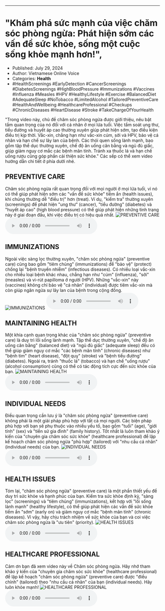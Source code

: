
---

# "Khám phá sức mạnh của việc chăm sóc phòng ngừa: Phát hiện sớm các vấn đề sức khỏe, sống một cuộc sống khỏe mạnh hơn!",

- Published: July 29, 2024
- Author: Vietnamese Online Voice
- Categories: **Health**
- #HealthScreenings #EarlyDetection #CancerScreenings #DiabetesScreenings #HighBloodPressure #Immunizations #Vaccines #Influenza #Measles #HPV #HealthyLifestyle #Exercise #BalancedDiet #AdequateSleep #NoTobacco #LimitedAlcohol #TailoredPreventiveCare #HealthAndWellbeing #HealthcareProfessional #Checkups #ChronicDiseases #HeartDisease #Stroke #TakeChargeOfYourHealth

"Trong video này, chủ đề chăm sóc phòng ngừa được giới thiệu, nêu bật tầm quan trọng của nó đối với cá nhân ở mọi lứa tuổi. Việc tầm soát ung thư, tiểu đường và huyết áp cao thường xuyên giúp phát hiện sớm, tạo điều kiện điều trị kịp thời. Vắc-xin, chẳng hạn như vắc-xin cúm, sởi và HPV, bảo vệ cá nhân và hạn chế sự lây lan của bệnh. Các thói quen sống lành mạnh, bao gồm tập thể dục thường xuyên, chế độ ăn uống cân bằng và ngủ đủ giấc, giúp giảm nguy cơ mắc các bệnh mãn tính. Tránh xa thuốc lá và hạn chế uống rượu cũng góp phần cải thiện sức khỏe." Các sếp có thể xem video hướng dẫn chi tiết ở phía dưới nhé.


## PREVENTIVE CARE

Chăm sóc phòng ngừa rất quan trọng đối với mọi người ở mọi lứa tuổi, vì nó có thể giúp phát hiện sớm các "vấn đề sức khỏe" tiềm ẩn (health issues), khi chúng thường dễ "điều trị" hơn (treat). Ví dụ, "kiểm tra" thường xuyên (screenings) để phát hiện "ung thư" (cancer), "tiểu đường" (diabetes) và "huyết áp cao" (high blood pressure) có thể giúp phát hiện những tình trạng này ở giai đoạn đầu, khi việc điều trị có hiệu quả nhất.
![PREVENTIVE CARE](https://http-archiver-apis-production-80.schnworks.com/storage/images/transitions/2024-07-29/transition-16701479233-Montserrat-Thin-512DA8.jpg)
<audio controls>
    <source src="https://http-archiver-apis-production-80.schnworks.com/storage/storage/audio/file-28297052746.mp3" type="audio/mpeg">
</audio>



## IMMUNIZATIONS

Ngoài việc sàng lọc thường xuyên, "chăm sóc phòng ngừa" (preventive care) cũng bao gồm "tiêm chủng" (immunizations) để "bảo vệ" (protect) chống lại "bệnh truyền nhiễm" (infectious diseases). Có nhiều loại vắc-xin cho nhiều loại bệnh khác nhau, chẳng hạn như "cúm" (influenza), "sởi" (measles) và vi-rút papilloma ở người (HPV). Những "vắc-xin" này (vaccines) không chỉ bảo vệ "cá nhân" (individual) được tiêm vắc-xin mà còn giúp ngăn ngừa sự lây lan của bệnh trong cộng đồng.
![IMMUNIZATIONS](https://http-archiver-apis-production-80.schnworks.com/storage/images/transitions/2024-07-29/transition--6223699665-Montserrat-Bold-283593.jpg)
<audio controls>
    <source src="https://http-archiver-apis-production-80.schnworks.com/storage/storage/audio/file-30556839521.mp3" type="audio/mpeg">
</audio>



## MAINTAINING HEALTH

Một khía cạnh quan trọng khác của "chăm sóc phòng ngừa" (preventive care) là duy trì lối sống lành mạnh. Tập thể dục thường xuyên, "chế độ ăn uống cân bằng" (balanced diet) và "ngủ đủ giấc" (adequate sleep) đều có thể giúp giảm nguy cơ mắc "các bệnh mãn tính" (chronic diseases) như "bệnh tim" (heart disease), "đột quỵ" (stroke) và "bệnh tiểu đường" (diabetes). Ngoài ra, tránh "thuốc lá" (tobacco) và hạn chế "uống rượu" (alcohol consumption) cũng có thể có tác động tích cực đến sức khỏe của bạn.
![MAINTAINING HEALTH](https://http-archiver-apis-production-80.schnworks.com/storage/images/transitions/2024-07-29/transition--21937602467-Montserrat-Thin-880E4F.jpg)
<audio controls>
    <source src="https://http-archiver-apis-production-80.schnworks.com/storage/storage/audio/file-15895823944.mp3" type="audio/mpeg">
</audio>



## INDIVIDUAL NEEDS

Điều quan trọng cần lưu ý là "chăm sóc phòng ngừa" (preventive care) không phải là một giải pháp phù hợp với tất cả mọi người. Các biện pháp phù hợp với bạn sẽ phụ thuộc vào nhiều yếu tố, bao gồm "tuổi" (age), "giới tính" (sex) và "tiền sử gia đình" (family history). Tốt nhất là luôn tham khảo ý kiến ​​của "chuyên gia chăm sóc sức khỏe" (healthcare professional) để lập kế hoạch chăm sóc phòng ngừa "phù hợp" (tailored) với "nhu cầu cá nhân" (individual needs) của bạn.
![INDIVIDUAL NEEDS](https://http-archiver-apis-production-80.schnworks.com/storage/images/transitions/2024-07-29/transition-15675764540-Montserrat-Thin-7B1FA2.jpg)
<audio controls>
    <source src="https://http-archiver-apis-production-80.schnworks.com/storage/storage/audio/file-20398931876.mp3" type="audio/mpeg">
</audio>



## HEALTH ISSUES

Tóm lại, "chăm sóc phòng ngừa" (preventive care) là một phần thiết yếu để duy trì sức khỏe và hạnh phúc của bạn. Kiểm tra sức khỏe định kỳ, "sàng lọc" (screenings) và "tiêm chủng" (immunizations), kết hợp với "lối sống lành mạnh" (healthy lifestyle), có thể giúp phát hiện các vấn đề sức khỏe tiềm ẩn "sớm" (early on) và giảm nguy cơ mắc "bệnh mãn tính" (chronic diseases). Vì vậy, hãy chịu trách nhiệm về sức khỏe của bạn và coi việc chăm sóc phòng ngừa là "ưu tiên" (priority).
![HEALTH ISSUES](https://http-archiver-apis-production-80.schnworks.com/storage/images/transitions/2024-07-29/transition-14522797301-Montserrat-SemiBold-880E4F.jpg)
<audio controls>
    <source src="https://http-archiver-apis-production-80.schnworks.com/storage/storage/audio/file-16710800215.mp3" type="audio/mpeg">
</audio>



## HEALTHCARE PROFESSIONAL

Cảm ơn bạn đã xem video này về Chăm sóc phòng ngừa. Hãy nhớ tham khảo ý kiến ​​của "chuyên gia chăm sóc sức khỏe" (healthcare professional) để lập kế hoạch "chăm sóc phòng ngừa" (preventive care) được "điều chỉnh" (tailored) theo "nhu cầu cá nhân" của bạn (individual needs). Hãy luôn khỏe mạnh!
![HEALTHCARE PROFESSIONAL](https://http-archiver-apis-production-80.schnworks.com/storage/images/transitions/2024-07-29/transition-1940875902-Montserrat-SemiBold-880E4F.jpg)
<audio controls>
    <source src="https://http-archiver-apis-production-80.schnworks.com/storage/storage/audio/file-9822808034.mp3" type="audio/mpeg">
</audio>

